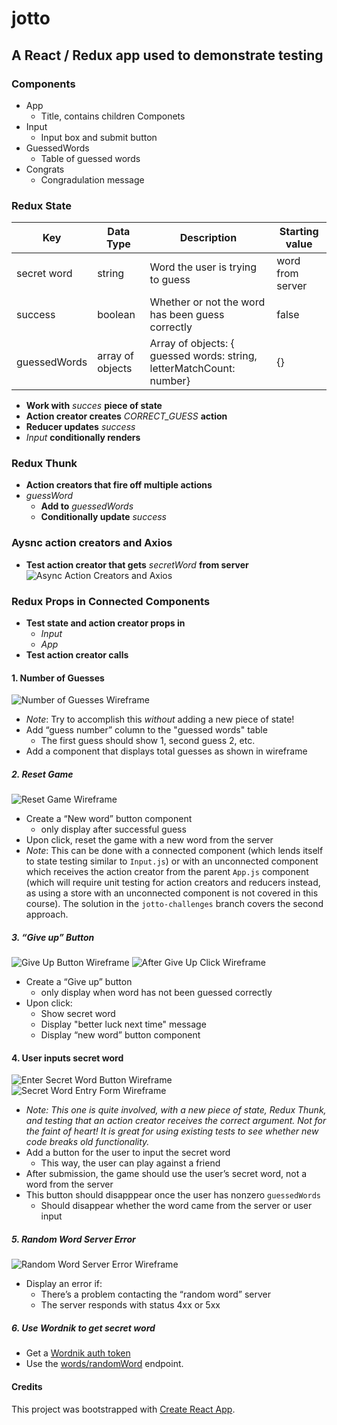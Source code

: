 # jotto

## A React / Redux app used to demonstrate testing

### Components

- App
  - Title, contains children Componets
- Input
  - Input box and submit button
- GuessedWords
  - Table of guessed words
- Congrats
  - Congradulation message

### Redux State

| Key          | Data Type        | Description                                                          | Starting value   |
| ------------ | ---------------- | -------------------------------------------------------------------- | ---------------- |
| secret word  | string           | Word the user is trying to guess                                     | word from server |
| success      | boolean          | Whether or not the word has been guess correctly                     | false            |
| guessedWords | array of objects | Array of objects: { guessed words: string, letterMatchCount: number} | {}               |

- **Work with** _succes_ **piece of state**
- **Action creator creates** _CORRECT_GUESS_ **action**
- **Reducer updates** _success_
- _Input_ **conditionally renders**

### Redux Thunk

- **Action creators that fire off multiple actions**
- _guessWord_
  - **Add to** _guessedWords_
  - **Conditionally update** _success_

### Aysnc action creators and Axios

- **Test action creator that gets** _secretWord_ **from server**
  ![Async Action Creators and Axios](images/2019_Update__React_Testing_with_Jest_and_Enzyme___Udemy.png)

### Redux Props in Connected Components

- **Test state and action creator props in**
  - _Input_
  - _App_
- **Test action creator calls**

#### 1. Number of Guesses

![Number of Guesses Wireframe](https://raw.githubusercontent.com/mojaray2k/jotto/master/images/number-of-guesses_wireframe.png)

- _Note_: Try to accomplish this _without_ adding a new piece of state!
- Add “guess number” column to the "guessed words" table
  - The first guess should show 1, second guess 2, etc.
- Add a component that displays total guesses as shown in wireframe

##### 2. Reset Game

![Reset Game Wireframe](https://raw.githubusercontent.com/mojaray2k/jotto/master/images/new-game_wireframe.png)

- Create a “New word” button component
  - only display after successful guess
- Upon click, reset the game with a new word from the server
- _Note_: This can be done with a connected component (which lends itself to state testing similar to `Input.js`) or with an unconnected component which receives the action creator from the parent `App.js` component (which will require unit testing for action creators and reducers instead, as using a store with an unconnected component is not covered in this course). The solution in the `jotto-challenges` branch covers the second approach.

##### 3. “Give up” Button

![Give Up Button Wireframe](https://raw.githubusercontent.com/mojaray2k/jotto/master/images/give-up-button_wireframe.png)
![After Give Up Click Wireframe](https://raw.githubusercontent.com/mojaray2k/jotto/master/images/after-give-up_wireframe.png)

- Create a “Give up” button
  - only display when word has not been guessed correctly
- Upon click:
  - Show secret word
  - Display "better luck next time" message
  - Display “new word” button component

#### 4. User inputs secret word

![Enter Secret Word Button Wireframe](https://raw.githubusercontent.com/mojaray2k/jotto/master/images/enter-secret-word_wireframe.png)  
 ![Secret Word Entry Form Wireframe](https://raw.githubusercontent.com/mojaray2k/jotto/master/images/secret-word-entry-form_wireframe.png)

- _Note: This one is quite involved, with a new piece of state, Redux Thunk, and testing that an action creator receives the correct argument. Not for the faint of heart! It is great for using existing tests to see whether new code breaks old functionality._
- Add a button for the user to input the secret word
  - This way, the user can play against a friend
- After submission, the game should use the user’s secret word, not a word from the server
- This button should disapppear once the user has nonzero `guessedWords`
  - Should disappear whether the word came from the server or user input

##### 5. Random Word Server Error

![Random Word Server Error Wireframe](https://raw.githubusercontent.com/mojaray2k/jotto/master/images/random-word-server-error_wireframe.png)

- Display an error if:
  - There’s a problem contacting the “random word” server
  - The server responds with status 4xx or 5xx

##### 6. Use Wordnik to get secret word

- Get a [Wordnik auth token](http://developer.wordnik.com/)
- Use the [words/randomWord](http://developer.wordnik.com/docs.html) endpoint.

#### Credits

This project was bootstrapped with [Create React App](https://github.com/facebookincubator/create-react-app).
